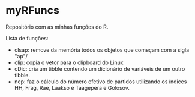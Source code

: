 # myRFuncs
Repositório com as minhas funções do R. 

Lista de funções:
- clsap: remove da memória todos os objetos que começam com a sigla "ap"/
- clip: copia o vetor para o clipboard do Linux
- cDic: cria um tibble contendo um dicionário de variáveis de um outro tibble.
- nep: faz o cálculo do número efetivo de partidos utilizando os índices HH, Frag, Rae, Laakso e Taagepera e Golosov.
